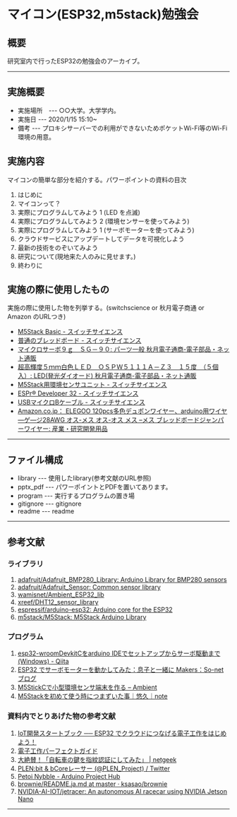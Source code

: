 # マイコン(ESP32,m5stack)勉強会

## 概要

研究室内で行ったESP32の勉強会のアーカイブ。

-------------------
## 実施概要

- 実施場所　--- ○○大学。大学学内。
- 実施日    --- 2020/1/15 15:10~
- 備考      --- プロキシサーバーでの利用ができないためポケットWi-Fi等のWi-Fi環境の用意。

## 実施内容

マイコンの簡単な部分を紹介する。パワーポイントの資料の目次

1. はじめに
2. マイコンって？
3. 実際にプログラムしてみよう 1 (LED を点滅)
4. 実際にプログラムしてみよう 2 (環境センサーを使ってみよう)
5. 実際にプログラムしてみよう 1 (サーボモーターを使ってみよう)
6. クラウドサービスにアップデートしてデータを可視化しよう
7. 最新の技術をのぞいてみよう
8. 研究について(現地来た人のみに見せます。)
9. 終わりに

## 実施の際に使用したもの
実施の際に使用した物を列挙する。(switchscience or 秋月電子商通 or Amazon のURLつき)
- [M5Stack Basic - スイッチサイエンス](https://www.switch-science.com/catalog/3647/)
- [普通のブレッドボード - スイッチサイエンス](https://www.switch-science.com/catalog/313/)
- [マイクロサーボ９ｇ　ＳＧ－９０: パーツ一般 秋月電子通商-電子部品・ネット通販](http://akizukidenshi.com/catalog/g/gM-08761/)
- [超高輝度５ｍｍ白色ＬＥＤ　ＯＳＰＷ５１１１Ａ－Ｚ３　１５度　（５個入）: LED(発光ダイオード) 秋月電子通商-電子部品・ネット通販](http://akizukidenshi.com/catalog/g/gI-02024/)
- [M5Stack用環境センサユニット - スイッチサイエンス](https://www.switch-science.com/catalog/5690/)
- [ESPr® Developer 32 - スイッチサイエンス](https://www.switch-science.com/catalog/3210/)
- [USBマイクロBケーブル - スイッチサイエンス](https://www.switch-science.com/catalog/507/)
- [Amazon.co.jp： ELEGOO 120pcs多色デュポンワイヤー、arduino用ワイヤ—ゲ—ジ28AWG オス-メス オス-オス メス –メス ブレッドボードジャンパーワイヤー: 産業・研究開発用品](https://www.amazon.co.jp/ELEGOO-120pcs%E5%A4%9A%E8%89%B2%E3%83%87%E3%83%A5%E3%83%9D%E3%83%B3%E3%83%AF%E3%82%A4%E3%83%A4%E3%83%BC%E3%80%81arduino%E7%94%A8%E3%83%AF%E3%82%A4%E3%83%A4%E2%80%94%E3%82%B2%E2%80%94%E3%82%B828AWG-%E3%82%AA%E3%82%B9-%E3%83%A1%E3%82%B9-%E3%82%AA%E3%82%B9-%E3%82%AA%E3%82%B9-%E2%80%93%E3%83%A1%E3%82%B9-%E3%83%96%E3%83%AC%E3%83%83%E3%83%89%E3%83%9C%E3%83%BC%E3%83%89%E3%82%B8%E3%83%A3%E3%83%B3%E3%83%91%E3%83%BC%E3%83%AF%E3%82%A4%E3%83%A4%E3%83%BC/dp/B06Y48V9DL/ref=sr_1_4?__mk_ja_JP=%E3%82%AB%E3%82%BF%E3%82%AB%E3%83%8A&keywords=%E3%82%B8%E3%83%A3%E3%83%B3%E3%83%91%E3%83%BC%E7%B7%9A&qid=1578991414&sr=8-4)

-------------------
## ファイル構成

- library --- 使用したlibrary(参考文献のURL参照)
- pptx_pdf --- パワーポイントとPDFを置いてあります。
- program --- 実行するプログラムの置き場
- gitignore --- gitignore
- readme --- readme

-------------------
## 参考文献
### ライブラリ
1. [adafruit/Adafruit_BMP280_Library: Arduino Library for BMP280 sensors](https://github.com/adafruit/Adafruit_BMP280_Library)
2. [adafruit/Adafruit_Sensor: Common sensor library](https://github.com/adafruit/Adafruit_Sensor)
3. [wamisnet/Ambient_ESP32_lib](https://github.com/wamisnet/Ambient_ESP32_lib)
4. [xreef/DHT12_sensor_library](https://github.com/xreef/DHT12_sensor_library)
5. [espressif/arduino-esp32: Arduino core for the ESP32](https://github.com/espressif/arduino-esp32)
6. [m5stack/M5Stack: M5Stack Arduino Library](https://github.com/m5stack/M5Stack)

### プログラム

1. [esp32-wroomDevkitCをarduino IDEでセットアップからサーボ駆動まで(Windows) - Qiita](https://qiita.com/WK_ZAKK/items/d7fbbb8c0c8eebe5682d)
2. [ESP32 でサーボモーターを動かしてみた：息子と一緒に Makers：So-netブログ](https://makers-with-myson.blog.ss-blog.jp/2017-11-26)
3. [M5StickCで小型環境センサ端末を作る – Ambient](https://ambidata.io/samples/m5stack/m5sitckc/)
4. [M5Stackを初めて使う時につまずいた事｜悠久｜note](https://note.com/yukyu/n/n7360fb2c7134)

### 資料内でとりあげた物の参考文献
1. [IoT開発スタートブック ── ESP32 でクラウドにつなげる電子工作をはじめよう！](https://gihyo.jp/book/2019/978-4-297-10736-9)
2. [電子工作パーフェクトガイド](https://www.seibundo-shinkosha.net/book/kids/20602/)
3. [大絶賛！「自転車の鍵を指紋認証にしてみた」 | netgeek](http://netgeek.biz/archives/150094)
4. [PLEN:bit & bCoreレーサー (@PLEN_Project) / Twitter](https://twitter.com/PLEN_Project)
5. [Petoi Nybble - Arduino Project Hub](https://create.arduino.cc/projecthub/RzLi/petoi-nybble-944867?ref=platform&ref_id=424_trending___&offset=118)
6. [brownie/README.ja.md at master · ksasao/brownie](https://github.com/ksasao/brownie/blob/master/README.ja.md)
7. [NVIDIA-AI-IOT/jetracer: An autonomous AI racecar using NVIDIA Jetson Nano](https://github.com/NVIDIA-AI-IOT/jetracer)
-------------------